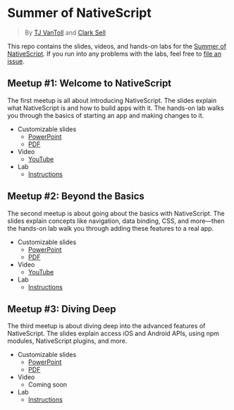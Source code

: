 # Summer of NativeScript

> By [TJ VanToll](http://tjvantoll.com) and [Clark Sell](http://csell.net/)

This repo contains the slides, videos, and hands-on labs for the [Summer of NativeScript](https://www.nativescript.org/summer). If you run into any problems with the labs, feel free to [file an issue](https://github.com/tjvantoll/summer-of-nativescript/issues/new).

## Meetup #1: Welcome to NativeScript

The first meetup is all about introducing NativeScript. The slides explain what NativeScript is and how to build apps with it. The hands-on lab walks you through the basics of starting an app and making changes to it.

* Customizable slides
    * [PowerPoint](july/slides.pptx)
    * [PDF](july/slides.pdf)
* Video
    * [YouTube](https://www.youtube.com/watch?v=bFqqRRuhSEc)
* Lab
    * [Instructions](july/lab.md)

## Meetup #2: Beyond the Basics

The second meetup is about going about the basics with NativeScript. The slides explain concepts like navigation, data binding, CSS, and more—then the hands-on lab walk you through adding these features to a real app.

* Customizable slides
    * [PowerPoint](august/slides.pptx)
    * [PDF](august/slides.pdf)
* Video
    * [YouTube](https://www.youtube.com/watch?v=QzhhCGwO4f8)
* Lab
    * [Instructions](august/lab.md)

## Meetup #3: Diving Deep

The third meetup is about diving deep into the advanced features of NativeScript. The slides explain access iOS and Android APIs, using npm modules, NativeScript plugins, and more.

* Customizable slides
    * [PowerPoint](september/slides.pptx)
    * [PDF](september/slides.pdf)
* Video
    * Coming soon
* Lab
    * [Instructions](september/lab.md)